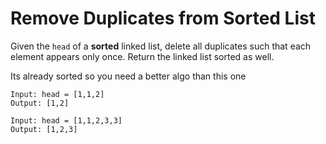 # Remove Duplicates from Sorted List

Given the `head` of a **sorted** linked list, delete all duplicates
such that each element appears only once. Return the linked list
sorted as well.

Its already sorted so you need a better algo than this one

```
Input: head = [1,1,2]
Output: [1,2]
```

```
Input: head = [1,1,2,3,3]
Output: [1,2,3]
```
